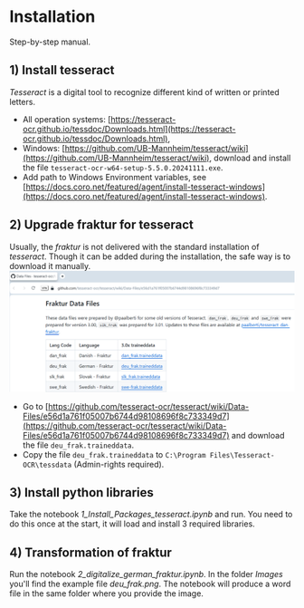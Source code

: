 # Installation

Step-by-step manual.

## 1) Install tesseract

*Tesseract* is a digital tool to recognize different kind of written or printed letters. 

- All operation systems: [https://tesseract-ocr.github.io/tessdoc/Downloads.html](https://tesseract-ocr.github.io/tessdoc/Downloads.html),
- Windows: [https://github.com/UB-Mannheim/tesseract/wiki](https://github.com/UB-Mannheim/tesseract/wiki), download and install the file `tesseract-ocr-w64-setup-5.5.0.20241111.exe`.
- Add path to Windows Environment variables, see [https://docs.coro.net/featured/agent/install-tesseract-windows](https://docs.coro.net/featured/agent/install-tesseract-windows).
  
## 2) Upgrade fraktur for tesseract

Usually, the *fraktur* is not delivered with the standard installation of *tesseract*. Though it can be added during the installation, the safe way is to download it manually.
![](https://github.com/christofschroth/GermanFrakturToWord/blob/main/Images/deu_frak.png)

- Go to [https://github.com/tesseract-ocr/tesseract/wiki/Data-Files/e56d1a761f05007b6744d98108696f8c733349d7](https://github.com/tesseract-ocr/tesseract/wiki/Data-Files/e56d1a761f05007b6744d98108696f8c733349d7) and download the file `deu_frak.traineddata`.
- Copy the file `deu_frak.traineddata` to `C:\Program Files\Tesseract-OCR\tessdata` (Admin-rights required).


## 3) Install python libraries

Take the notebook *1_Install_Packages_tesseract.ipynb* and run. You need to do this once at the start, it will load and install 3 required libraries.

## 4) Transformation of fraktur

Run the notebook *2_digitalize_german_fraktur.ipynb*. In the folder *Images* you'll find the example file *deu_frak.png*. The notebook will produce a word file in the same folder where you provide the image.